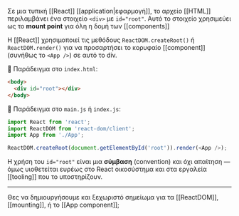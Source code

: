 
Σε μια τυπική [[React]] [[application|εφαρμογή]], το αρχείο [[HTML]] περιλαμβάνει ένα στοιχείο `<div>` με `id="root"`. Αυτό το στοιχείο χρησιμεύει ως το **mount point** για  όλη η δομή των [[components]]

Η [[React]] χρησιμοποιεί τις μεθόδους `ReactDOM.createRoot()` ή `ReactDOM.render()` για να προσαρτήσει το κορυφαίο [[component]] (συνήθως το `<App />`) σε αυτό το div.

📄 Παράδειγμα στο `index.html`:

```html
<body>
  <div id="root"></div>
</body>
```

📁 Παράδειγμα στο `main.js` ή `index.js`:

```js
import React from 'react';
import ReactDOM from 'react-dom/client';
import App from './App';

ReactDOM.createRoot(document.getElementById('root')).render(<App />);
```

Η χρήση του `id="root"` είναι μια **σύμβαση** (convention) και όχι απαίτηση — όμως υιοθετείται ευρέως στο React οικοσύστημα και στα εργαλεία [[tooling]] που το υποστηρίζουν.

---

Θες να δημιουργήσουμε και ξεχωριστό σημείωμα για τα [[ReactDOM]], [[mounting]], ή το [[App component]];